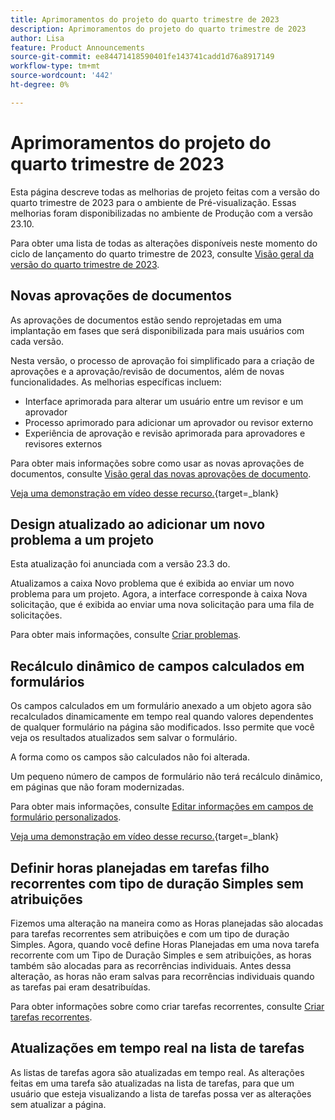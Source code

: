 ```yaml
---
title: Aprimoramentos do projeto do quarto trimestre de 2023
description: Aprimoramentos do projeto do quarto trimestre de 2023
author: Lisa
feature: Product Announcements
source-git-commit: ee84471418590401fe143741cadd1d76a8917149
workflow-type: tm+mt
source-wordcount: '442'
ht-degree: 0%

---
```


# Aprimoramentos do projeto do quarto trimestre de 2023

Esta página descreve todas as melhorias de projeto feitas com a versão do quarto trimestre de 2023 para o ambiente de Pré-visualização. Essas melhorias foram disponibilizadas no ambiente de Produção com a versão 23.10.

Para obter uma lista de todas as alterações disponíveis neste momento do ciclo de lançamento do quarto trimestre de 2023, consulte [Visão geral da versão do quarto trimestre de 2023](/help/quicksilver/product-announcements/product-releases/23-q4-release-activity/23-q4-release-overview.md).

## Novas aprovações de documentos

As aprovações de documentos estão sendo reprojetadas em uma implantação em fases que será disponibilizada para mais usuários com cada versão.

Nesta versão, o processo de aprovação foi simplificado para a criação de aprovações e a aprovação/revisão de documentos, além de novas funcionalidades. As melhorias específicas incluem:

* Interface aprimorada para alterar um usuário entre um revisor e um aprovador
* Processo aprimorado para adicionar um aprovador ou revisor externo
* Experiência de aprovação e revisão aprimorada para aprovadores e revisores externos

Para obter mais informações sobre como usar as novas aprovações de documentos, consulte [Visão geral das novas aprovações de documento](/help/quicksilver/review-and-approve-work/document-reviews-and-approvals/document-approvals-overview.md).

[Veja uma demonstração em vídeo desse recurso.](https://video.tv.adobe.com/v/3424867){target=_blank}

## Design atualizado ao adicionar um novo problema a um projeto

Esta atualização foi anunciada com a versão 23.3 do.

Atualizamos a caixa Novo problema que é exibida ao enviar um novo problema para um projeto. Agora, a interface corresponde à caixa Nova solicitação, que é exibida ao enviar uma nova solicitação para uma fila de solicitações.

Para obter mais informações, consulte [Criar problemas](/help/quicksilver/manage-work/issues/manage-issues/create-issues.md).

## Recálculo dinâmico de campos calculados em formulários

Os campos calculados em um formulário anexado a um objeto agora são recalculados dinamicamente em tempo real quando valores dependentes de qualquer formulário na página são modificados. Isso permite que você veja os resultados atualizados sem salvar o formulário.

A forma como os campos são calculados não foi alterada.

Um pequeno número de campos de formulário não terá recálculo dinâmico, em páginas que não foram modernizadas.

Para obter mais informações, consulte [Editar informações em campos de formulário personalizados](/help/quicksilver/workfront-basics/work-with-custom-forms/edit-custom-forms.md).

[Veja uma demonstração em vídeo desse recurso.](https://video.tv.adobe.com/v/3422678/){target=_blank}

## Definir horas planejadas em tarefas filho recorrentes com tipo de duração Simples sem atribuições

Fizemos uma alteração na maneira como as Horas planejadas são alocadas para tarefas recorrentes sem atribuições e com um tipo de duração Simples. Agora, quando você define Horas Planejadas em uma nova tarefa recorrente com um Tipo de Duração Simples e sem atribuições, as horas também são alocadas para as recorrências individuais. Antes dessa alteração, as horas não eram salvas para recorrências individuais quando as tarefas pai eram desatribuídas.

Para obter informações sobre como criar tarefas recorrentes, consulte [Criar tarefas recorrentes](/help/quicksilver/manage-work/tasks/create-tasks/create-recurring-tasks.md).

## Atualizações em tempo real na lista de tarefas

As listas de tarefas agora são atualizadas em tempo real. As alterações feitas em uma tarefa são atualizadas na lista de tarefas, para que um usuário que esteja visualizando a lista de tarefas possa ver as alterações sem atualizar a página.

